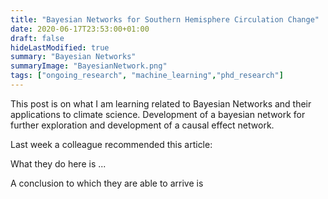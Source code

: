 ```yaml
---
title: "Bayesian Networks for Southern Hemisphere Circulation Change"
date: 2020-06-17T23:53:00+01:00
draft: false
hideLastModified: true
summary: "Bayesian Networks"
summaryImage: "BayesianNetwork.png"
tags: ["ongoing_research", "machine_learning","phd_research"]
---
```


This post is on what I am learning related to Bayesian Networks and their applications to climate science. Development of a bayesian network for further exploration and development of a causal effect network. 

Last week a colleague recommended this article:



What they do here is ... 



A conclusion to which they are able to arrive is 

